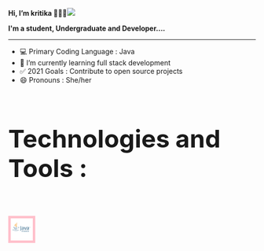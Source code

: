   <b> Hi, I’m kritika </b>👩🏻‍💻<img src="https://raw.githubusercontent.com/MartinHeinz/MartinHeinz/master/wave.gif" width="17px">
  
<b> I'm a student, Undergraduate and Developer....</b>
 <hr>
  
- 💻 Primary Coding Language : Java
- 🌱 I’m currently learning full stack development
- ✅ 2021 Goals : Contribute to open source projects
- 😄 Pronouns : She/her
<br>
<p style="font-size:50px"><b>Technologies and Tools : </b></p>
<br>
<img src="https://raw.githubusercontent.com/github/explore/80688e429a7d4ef2fca1e82350fe8e3517d3494d/topics/java/java.png " height="45px" width="45px" style="border:5px solid pink">




<!---
kritikakaura1518/kritikakaura1518 is a ✨ special ✨ repository because its `README.md` (this file) appears on your GitHub profile.
You can click the Preview link to take a look at your changes.
--->

